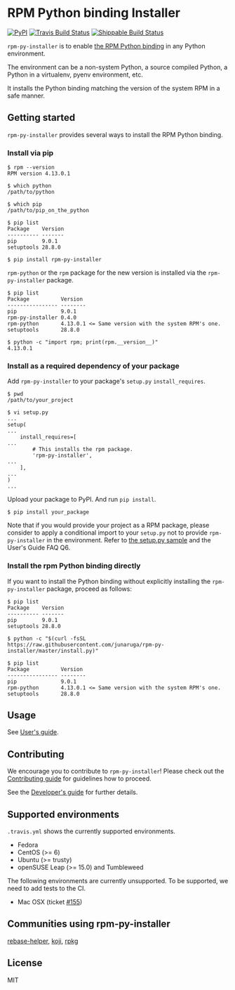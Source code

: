 # RPM Python binding Installer
[![PyPI](https://img.shields.io/pypi/v/rpm-py-installer.svg)](https://pypi.python.org/pypi/rpm-py-installer)
[![Travis Build Status](https://travis-ci.org/junaruga/rpm-py-installer.svg?branch=master)](https://travis-ci.org/junaruga/rpm-py-installer)
[![Shippable Build Status](https://api.shippable.com/projects/5bb13c0997da11060049f4ad/badge?branch=master)](https://app.shippable.com/github/junaruga/rpm-py-installer/runs?branchName=master)

`rpm-py-installer` is to enable [the RPM Python binding](https://github.com/rpm-software-management/rpm/tree/master/python) in any Python environment.

The environment can be a non-system Python, a source compiled Python, a Python in a virtualenv, pyenv environment, etc.

It installs the Python binding matching the version of the system RPM in a safe manner.

## Getting started

`rpm-py-installer` provides several ways to install the RPM Python binding.

### Install via pip

``` ShellSession
$ rpm --version
RPM version 4.13.0.1

$ which python
/path/to/python

$ which pip
/path/to/pip_on_the_python

$ pip list
Package    Version
---------- -------
pip        9.0.1
setuptools 28.8.0

$ pip install rpm-py-installer
```

`rpm-python` or the `rpm` package for the new version is installed via the `rpm-py-installer` package.

``` ShellSession
$ pip list
Package          Version
---------------- --------
pip              9.0.1
rpm-py-installer 0.4.0
rpm-python       4.13.0.1 <= Same version with the system RPM's one.
setuptools       28.8.0

$ python -c "import rpm; print(rpm.__version__)"
4.13.0.1
```

### Install as a required dependency of your package

Add `rpm-py-installer` to your package's `setup.py` `install_requires`.

``` ShellSession
$ pwd
/path/to/your_project

$ vi setup.py
...
setup(
...
    install_requires=[
...
        # This installs the rpm package.
        'rpm-py-installer',
...
    ],
...
)
...
```

Upload your package to PyPI.
And run `pip install`.

``` ShellSession
$ pip install your_package
```

Note that if you would provide your project as a RPM package, please consider to apply a conditional import to your `setup.py` not to provide `rpm-py-installer` in the environment. Refer to [the setup.py sample](/tests/sample/setup.py) and the User's Guide FAQ Q6.


### Install the rpm Python binding directly

If you want to install the Python binding without explicitly installing the `rpm-py-installer` package, proceed as follows:

``` ShellSession
$ pip list
Package    Version
---------- -------
pip        9.0.1
setuptools 28.8.0

$ python -c "$(curl -fsSL https://raw.githubusercontent.com/junaruga/rpm-py-installer/master/install.py)"

$ pip list
Package          Version
---------------- --------
pip              9.0.1
rpm-python       4.13.0.1 <= Same version with the system RPM's one.
setuptools       28.8.0
```

## Usage

See [User's guide](docs/users_guide.md).

## Contributing

We encourage you to contribute to `rpm-py-installer`! Please check out the [Contributing guide](CONTRIBUTING.md) for guidelines how to proceed.

See the [Developer's guide](docs/developers_guide.md) for further details.

## Supported environments

`.travis.yml` shows the currently supported environments.

* Fedora
* CentOS (>= 6)
* Ubuntu (>= trusty)
* openSUSE Leap (>= 15.0) and Tumbleweed

The following environments are currently unsupported. To be supported, we need to add tests to the CI.

* Mac OSX (ticket [#155](https://github.com/junaruga/rpm-py-installer/issues/155))

## Communities using rpm-py-installer

[rebase-helper](https://github.com/rebase-helper/rebase-helper), [koji](https://pagure.io/koji), [rpkg](https://pagure.io/rpkg)

## License

MIT
